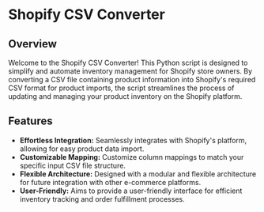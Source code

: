 # Shopify CSV Converter

## Overview

Welcome to the Shopify CSV Converter! This Python script is designed to simplify and automate inventory management for Shopify store owners. By converting a CSV file containing product information into Shopify's required CSV format for product imports, the script streamlines the process of updating and managing your product inventory on the Shopify platform.

## Features

- **Effortless Integration:** Seamlessly integrates with Shopify's platform, allowing for easy product data import.
- **Customizable Mapping:** Customize column mappings to match your specific input CSV file structure.
- **Flexible Architecture:** Designed with a modular and flexible architecture for future integration with other e-commerce platforms.
- **User-Friendly:** Aims to provide a user-friendly interface for efficient inventory tracking and order fulfillment processes.
